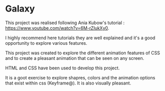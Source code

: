 # Galaxy

This project was realised following Ania Kubow's tutorial : https://www.youtube.com/watch?v=6M-rZIukXy0.

I highly recommend here tutorials they are well explained and it's a good opportunity to explore various features.

This project was created to explore the different animation features of CSS and to create a pleasant animation that can be seen on any screen.

HTML and CSS have been used to develop this project.

It is a goot exercise to explore shapres, colors and the animation options that exist within css (Keyframe@). It is also visually pleasant.
